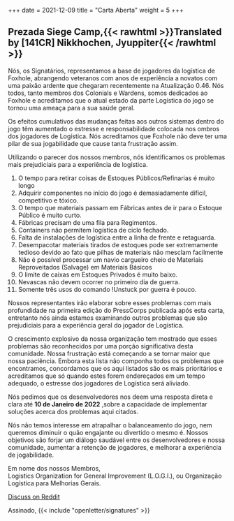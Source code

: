 +++
date = 2021-12-09
title = "Carta Aberta"
weight = 5
+++
## Prezada Siege Camp,{{< rawhtml >}}<span class="translated" lang="en">Translated by [141CR] Nikkhochen, Jyuppiter</span>{{< /rawhtml >}}

Nós, os Signatários, representamos a base de jogadores da logística de Foxhole, abrangendo veteranos com anos de experiência a novatos com uma paixão ardente que chegaram recentemente na Atualização 0.46. Nós todos, tanto membros dos Colonials e Wardens, somos dedicados ao Foxhole e acreditamos que o atual estado da parte Logística do jogo se tornou uma ameaça para a sua saúde geral.

Os efeitos cumulativos das mudanças feitas aos outros sistemas dentro do jogo têm aumentado o estresse e responsabilidade colocada nos ombros dos jogadores de Logística. Nós acreditamos que Foxhole não deve ter uma pilar de sua jogabilidade que cause tanta frustração assim.

Utilizando o parecer dos nossos membros, nós identificamos os problemas mais prejudiciais para a experiência de logística.

1. O tempo para retirar coisas de Estoques Públicos/Refinarias é muito longo
2. Adquirir componentes no início do jogo é demasiadamente difícil, competitivo e tóxico.
3. O tempo que materiais passam em Fábricas antes de ir para o Estoque Público é muito curto.
4. Fábricas precisam de uma fila para Regimentos.
5. Containers não permitem logística de ciclo fechado.
6. Falta de instalações de logística entre a linha de frente e retaguarda.
7. Desempacotar materiais tirados de estoques pode ser extremamente tedioso devido ao fato que pilhas de materiais não mesclam facilmente
8. Não é possível processar um navio cargueiro cheio de Materiais Reproveitados (Salvage) em Materiais Básicos
9. O limite de caixas em Estoques Privados é muito baixo.
10. Nevascas não devem ocorrer no primeiro dia de guerra.
11. Somente três usos do comando !Unstuck por guerra é pouco.

Nossos representantes irão elaborar sobre esses problemas com mais profundidade na primeira edição do PressCorps publicada após esta carta, entretanto nós ainda estamos examinando outros problemas que são prejudiciais para a experiência geral do jogador de Logística.

O crescimento explosivo da nossa organização tem mostrado que esses problemas são reconhecidos por uma porção significativa desta comunidade. Nossa frustração está começando a se tornar maior que nossa paciência. Embora esta lista não componha todos os problemas que encontramos, concordamos que os aqui listados são os mais prioritários e acreditamos que só quando estes forem endereçados  em um tempo adequado, o estresse dos jogadores de Logística será aliviado.

Nós pedimos que os desenvolvedores nos deem uma resposta direta e clara até **10 de Janeiro de 2022** ,sobre a capacidade de implementar soluções acerca dos problemas aqui citados.

Nós não temos interesse em atrapalhar o balanceamento do jogo, nem queremos diminuir o quão engajante ou divertido o mesmo é. Nossos objetivos são forjar um diálogo saudável entre os desenvolvedores e nossa comunidade, aumentar a retenção de jogadores, e melhorar a experiência de jogabilidade.

Em nome dos nossos Membros,<br>Logistics Organization for General Improvement (L.O.G.I.), ou Organização Logística para Melhorias Gerais.

[Discuss on Reddit](https://www.reddit.com/r/foxholegame/comments/rcnmgd/below_is_logis_open_letter_to_the_developers_with)

Assinado, {{< include "openletter/signatures" >}}
